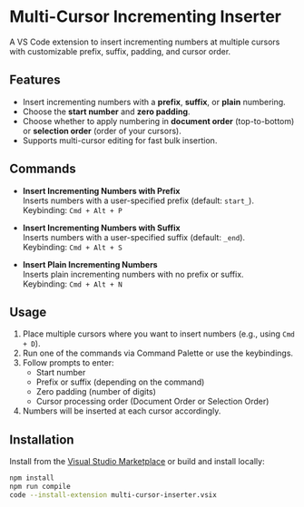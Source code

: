 # Multi-Cursor Incrementing Inserter

A VS Code extension to insert incrementing numbers at multiple cursors with customizable prefix, suffix, padding, and cursor order.

## Features

- Insert incrementing numbers with a **prefix**, **suffix**, or **plain** numbering.
- Choose the **start number** and **zero padding**.
- Choose whether to apply numbering in **document order** (top-to-bottom) or **selection order** (order of your cursors).
- Supports multi-cursor editing for fast bulk insertion.

## Commands

- **Insert Incrementing Numbers with Prefix**  
  Inserts numbers with a user-specified prefix (default: `start_`).  
  Keybinding: `Cmd + Alt + P`

- **Insert Incrementing Numbers with Suffix**  
  Inserts numbers with a user-specified suffix (default: `_end`).  
  Keybinding: `Cmd + Alt + S`

- **Insert Plain Incrementing Numbers**  
  Inserts plain incrementing numbers with no prefix or suffix.  
  Keybinding: `Cmd + Alt + N`

## Usage

1. Place multiple cursors where you want to insert numbers (e.g., using `Cmd + D`).
2. Run one of the commands via Command Palette or use the keybindings.
3. Follow prompts to enter:
   - Start number
   - Prefix or suffix (depending on the command)
   - Zero padding (number of digits)
   - Cursor processing order (Document Order or Selection Order)
4. Numbers will be inserted at each cursor accordingly.

## Installation

Install from the [Visual Studio Marketplace](https://marketplace.visualstudio.com/) or build and install locally:

```bash
npm install
npm run compile
code --install-extension multi-cursor-inserter.vsix
```
